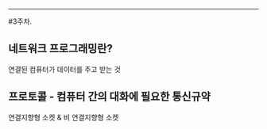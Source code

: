 ------
#3주차.

네트워크 프로그래밍란?
-------
연결된 컴퓨터가 데이터를 주고 받는 것

프로토콜 - 컴퓨터 간의 대화에 필요한 통신규약
--------
연결지향형 소켓 & 비 연결지향형 소켓
